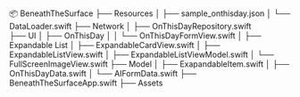 📦 BeneathTheSurface
├── Resources
│   ├── sample_onthisday.json
│   └── DataLoader.swift
├── Network
│   ├── OnThisDayRepository.swift  
├── UI
│   ├── OnThisDay
│   │   └── OnThisDayFormView.swift
│   ├── Expandable List
│       ├── ExpandableCardView.swift
│       ├── ExpandableListView.swift
│       ├── ExpandableListViewModel.swift
│       └── FullScreenImageView.swift
├── Model
│   ├── ExapandableItem.swift
│   ├── OnThisDayData.swift
│   └── AIFormData.swift
├── BeneathTheSurfaceApp.swift
├── Assets
